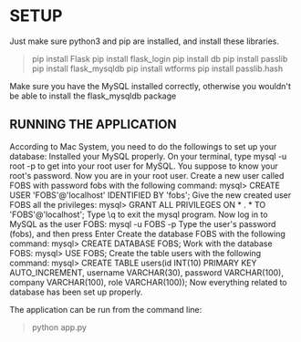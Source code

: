 # SETUP

Just make sure python3 and pip are installed, and install these libraries.
> pip install Flask
> pip install flask_login
> pip install db
> pip install passlib
> pip install flask_mysqldb
> pip install wtforms
> pip install passlib.hash

Make sure you have the MySQL installed correctly, otherwise you wouldn't be able
to install the flask_mysqldb package

## RUNNING THE APPLICATION

According to Mac System, you need to do the followings to set up your database:
Installed your MySQL properly. 
On your terminal, type mysql -u root -p to get into your root user for MySQL. 
You suppose to know your root's password.
Now you are in your root user. Create a new user called FOBS with password fobs with the following command:
mysql> CREATE USER 'FOBS'@'localhost' IDENTIFIED BY 'fobs';
Give the new created user FOBS all the privileges:
mysql> GRANT ALL PRIVILEGES ON * . * TO 'FOBS'@'localhost';
Type \q to exit the mysql program.
Now log in to MySQL as the user FOBS:
mysql -u FOBS -p
Type the user's password (fobs), and then press Enter
Create the database FOBS with the following command:
mysql> CREATE DATABASE FOBS;
Work with the database FOBS:
mysql> USE FOBS;
Create the table users with the following command: 
mysql> CREATE TABLE users(id INT(10) PRIMARY KEY AUTO_INCREMENT, username VARCHAR(30), password VARCHAR(100), company VARCHAR(100), role VARCHAR(100));
Now everything related to database has been set up properly.

The application can be run from the command line:
> python app.py
